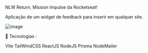 NLW Return, Mission Impulse da Rocketseat!

Aplicação de um widget de feedback para inserir em qualquer site.

![image](https://user-images.githubusercontent.com/64788904/167182863-308bb956-1674-4e58-a3a1-d5e6c02f2db2.png)

🔧 Tecnologias :

Vite
TailWindCSS
ReactJS
NodeJS
Prisma
NodeMailer

